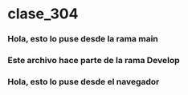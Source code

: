 # clase_304

### Hola, esto lo puse desde la rama main
### Este archivo hace parte de la rama Develop
### Hola, esto lo puse desde el navegador

